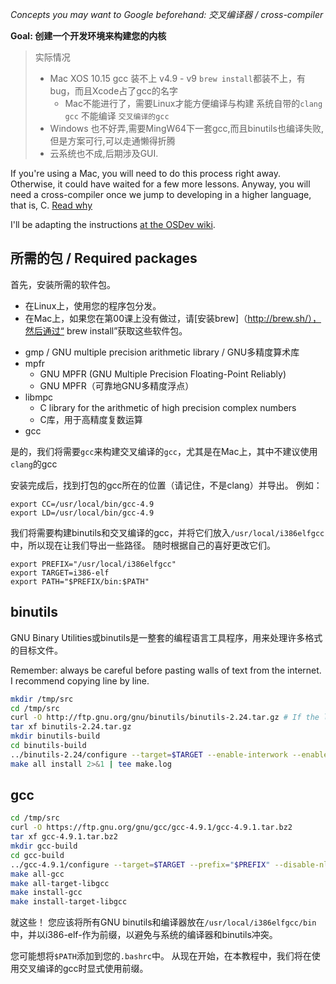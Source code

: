*Concepts you may want to Google beforehand: 交叉编译器 / cross-compiler*

**Goal: 创建一个开发环境来构建您的内核**

> 实际情况
> 
> * Mac XOS 10.15 gcc 装不上 v4.9 - v9 `brew install`都装不上，有bug，而且Xcode占了gcc的名字
>   * Mac不能进行了，需要Linux才能方便编译与构建 系统自带的`clang gcc` 不能编译 `交叉编译的gcc`
> * Windows 也不好弄,需要MingW64下一套gcc,而且binutils也编译失败,但是方案可行,可以走通懒得折腾
> * 云系统也不成,后期涉及GUI.
> 

If you're using a Mac, you will need to do this process right away. Otherwise, it could have waited
for a few more lessons. Anyway, you will need a cross-compiler once we jump to developing in a higher
language, that is, C. [Read why](http://wiki.osdev.org/Why_do_I_need_a_Cross_Compiler%3F)

I'll be adapting the instructions [at the OSDev wiki](http://wiki.osdev.org/GCC_Cross-Compiler). 


所需的包 / Required packages
-----------------

首先，安装所需的软件包。 
* 在Linux上，使用您的程序包分发。 
* 在Mac上，如果您在第00课上没有做过，请[安装brew]（http://brew.sh/），然后通过“ brew install”获取这些软件包。

- gmp / GNU multiple precision arithmetic library / GNU多精度算术库
- mpfr 
    - GNU MPFR (GNU Multiple Precision Floating-Point Reliably) 
    - GNU MPFR（可靠地GNU多精度浮点）
- libmpc
    - C library for the arithmetic of high precision complex numbers
    - C库，用于高精度复数运算
- gcc

是的，我们将需要`gcc`来构建交叉编译的`gcc`，尤其是在Mac上，其中不建议使用`clang`的gcc

安装完成后，找到打包的gcc所在的位置（请记住，不是clang）并导出。 例如：

```
export CC=/usr/local/bin/gcc-4.9
export LD=/usr/local/bin/gcc-4.9
```

我们将需要构建binutils和交叉编译的gcc，并将它们放入`/usr/local/i386elfgcc`中，所以现在让我们导出一些路径。 随时根据自己的喜好更改它们。

```
export PREFIX="/usr/local/i386elfgcc"
export TARGET=i386-elf
export PATH="$PREFIX/bin:$PATH"
```

binutils
--------
GNU Binary Utilities或binutils是一整套的编程语言工具程序，用来处理许多格式的目标文件。

Remember: always be careful before pasting walls of text from the internet. I recommend copying line by line.

```sh
mkdir /tmp/src
cd /tmp/src
curl -O http://ftp.gnu.org/gnu/binutils/binutils-2.24.tar.gz # If the link 404's, look for a more recent version
tar xf binutils-2.24.tar.gz
mkdir binutils-build
cd binutils-build
../binutils-2.24/configure --target=$TARGET --enable-interwork --enable-multilib --disable-nls --disable-werror --prefix=$PREFIX 2>&1 | tee configure.log
make all install 2>&1 | tee make.log
```

gcc
---
```sh
cd /tmp/src
curl -O https://ftp.gnu.org/gnu/gcc/gcc-4.9.1/gcc-4.9.1.tar.bz2
tar xf gcc-4.9.1.tar.bz2
mkdir gcc-build
cd gcc-build
../gcc-4.9.1/configure --target=$TARGET --prefix="$PREFIX" --disable-nls --disable-libssp --enable-languages=c --without-headers
make all-gcc 
make all-target-libgcc 
make install-gcc 
make install-target-libgcc 
```

就这些！ 您应该将所有GNU binutils和编译器放在`/usr/local/i386elfgcc/bin`中，并以i386-elf-作为前缀，以避免与系统的编译器和binutils冲突。

您可能想将`$PATH`添加到您的`.bashrc`中。 从现在开始，在本教程中，我们将在使用交叉编译的gcc时显式使用前缀。
